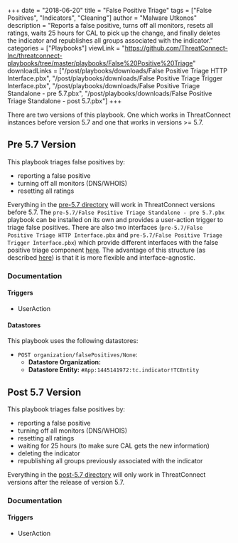 +++
date = "2018-06-20"
title = "False Positive Triage"
tags = ["False Positives", "Indicators", "Cleaning"]
author = "Malware Utkonos"
description = "Reports a false positive, turns off all monitors, resets all ratings, waits 25 hours for CAL to pick up the change, and finally deletes the indicator and republishes all groups associated with the indicator."
categories = ["Playbooks"]
viewLink = "https://github.com/ThreatConnect-Inc/threatconnect-playbooks/tree/master/playbooks/False%20Positive%20Triage"
downloadLinks = ["/post/playbooks/downloads/False Positive Triage HTTP Interface.pbx", "/post/playbooks/downloads/False Positive Triage Trigger Interface.pbx", "/post/playbooks/downloads/False Positive Triage Standalone - pre 5.7.pbx", "/post/playbooks/downloads/False Positive Triage Standalone - post 5.7.pbx"]
+++

There are two versions of this playbook. One which works in ThreatConnect instances before version 5.7 and one that works in versions >= 5.7.

## Pre 5.7 Version

This playbook triages false positives by:

- reporting a false positive
- turning off all monitors (DNS/WHOIS)
- resetting all ratings

Everything in the [pre-5.7 directory](https://github.com/ThreatConnect-Inc/threatconnect-playbooks/tree/master/playbooks/False%20Positive%20Triage/pre-5.7) will work in ThreatConnect versions before 5.7. The `pre-5.7/False Positive Triage Standalone - pre 5.7.pbx` playbook can be installed on its own and provides a user-action trigger to triage false positives. There are also two interfaces (`pre-5.7/False Positive Triage HTTP Interface.pbx` and `pre-5.7/False Positive Triage Trigger Interface.pbx`) which provide different interfaces with the false positive triage component [here](https://github.com/ThreatConnect-Inc/threatconnect-playbooks/tree/master/components/false-positive-triage). The advantage of this structure (as described [here](https://pb-constructs.hightower.space/playbooks/paradigms/structuring-playbook-systems)) is that it is more flexible and interface-agnostic.

### Documentation

#### Triggers

- UserAction

#### Datastores

This playbook uses the following datastores:

- `POST organization/falsePositives/None`:
  - **Datastore Organization:** <NO ORGANIZATION SPECIFIED>
  - **Datastore Entity:** ```#App:1445141972:tc.indicator!TCEntity```

## Post 5.7 Version

This playbook triages false positives by:

- reporting a false positive
- turning off all monitors (DNS/WHOIS)
- resetting all ratings
- waiting for 25 hours (to make sure CAL gets the new information)
- deleting the indicator
- republishing all groups previously associated with the indicator

Everything in the [post-5.7 directory](https://github.com/ThreatConnect-Inc/threatconnect-playbooks/tree/master/playbooks/False%20Positive%20Triage/post-5.7) will only work in ThreatConnect versions after the release of version 5.7.

### Documentation

#### Triggers

- UserAction

